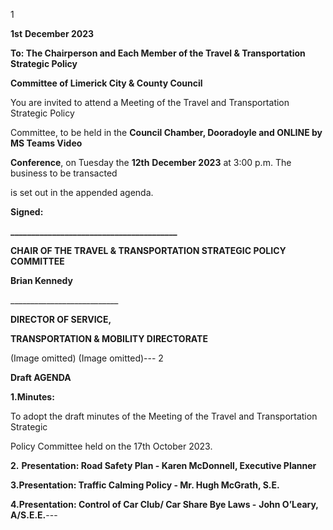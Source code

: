 1

**1st** **December 2023**

**To: The Chairperson and Each Member of the Travel & Transportation Strategic Policy**

**Committee of Limerick City & County Council**

You are invited to attend a Meeting of the Travel and Transportation Strategic Policy

Committee, to be held in the **Council Chamber, Dooradoyle and ONLINE by MS Teams Video**

**Conference**, on Tuesday the **12th** **December 2023** at 3:00 p.m. The business to be transacted

is set out in the appended agenda.

**Signed:**

**\_\_\_\_\_\_\_\_\_\_\_\_\_\_\_\_\_\_\_\_\_\_\_\_\_\_\_\_\_\_\_\_\_\_\_\_\_\_\_\_**

**CHAIR OF THE TRAVEL & TRANSPORTATION STRATEGIC POLICY COMMITTEE**

**Brian Kennedy**

\_\_\_\_\_\_\_\_\_\_\_\_\_\_\_\_\_\_\_\_\_\_\_\_\_\_\_

**DIRECTOR OF SERVICE,**

**TRANSPORTATION & MOBILITY DIRECTORATE**

(Image omitted)
(Image omitted)---
2

**Draft AGENDA**

**1.Minutes:**

To adopt the draft minutes of the Meeting of the Travel and Transportation Strategic

Policy Committee held on the 17th October 2023.

**2.** **Presentation: Road Safety Plan - Karen McDonnell, Executive Planner**

**3.Presentation: Traffic Calming Policy - Mr. Hugh McGrath, S.E.**

**4.Presentation: Control of Car Club/ Car Share Bye Laws -** **John O’Leary, A/S.E.E.**---
